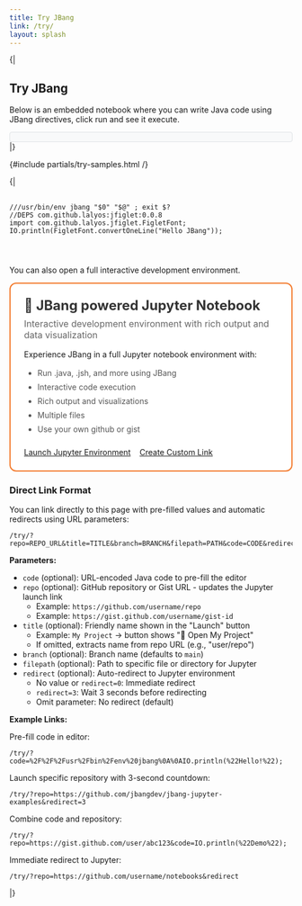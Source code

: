 ```yaml
---
title: Try JBang
link: /try/
layout: splash
---
```

{|
## Try JBang

Below is an embedded notebook where you can write Java code using JBang directives, click run and see it execute.

<!-- Configure and load Thebe - must be before the thbe js is loaded !-->
<script type="text/x-thebe-config">
  {
        bootstrap: true,
        requestKernel: true,
        persistKernel: false,
        useJupyterLite: false,
        useBinder: true,
        binderOptions: {
          repo: "jupyter-java/jupyter-java-binder",
          ref: "jbang",
          binderUrl: 'https://mybinder.org'
        },
        kernelOptions: {
          kernelName: "jbang",
        },
        codeMirrorConfig: {
          theme: "default",
          lineNumbers: true,
          lineWrapping: true
        }
      }
      
</script>

<script src="https://unpkg.com/thebe@0.9.3/lib/index.js"></script>
<link rel="stylesheet" href="https://unpkg.com/thebe@0.9.3/lib/thebe.css">

 <style>
   /* Set Jupyter/Thebe code font size for try page */
   :root {
     --jp-code-font-size: 20px;
   }

  /* Editor controls - buttons and status in one row */
  .editor-controls {
    display: flex;
    align-items: center;
    gap: 1rem;
    margin: 0;
    padding: 0.5rem 0.75rem;
    background: #f8f9fa;
    border: 1px solid #dee2e6;
    border-radius: 4px;
  }

  .editor-controls .thebe-status {
    margin: 0;
    padding: 0;
    flex: 1;
    border: none !important;
    background: transparent !important;
    font-size: 0.85rem;
  }

  /* Make all status elements inline */
  .thebe-status-stub,
  .thebe-status-field,
  .thebe-status-message {
    display: inline;
    margin: 0 0.25rem;
    font-size: 0.85rem;
    font-style: normal;
  }

  .thebe-status-message {
    color: #999;
    font-size: 0.8rem;
  }

  /* Hide unwanted Thebe buttons */
  .thebe-restartall-button,
  .thebe-runall-button {
    display: none !important;
  }
  
  /* Reduce spacing around editor */
  .listingblock {
    margin: 0 0 1.5rem 0;
  }
  
  .listingblock .content {
    margin: 0;
  }
  
  .listingblock pre {
    margin: 0;
  }
  
  .thebelab-cell {
    margin: 0 !important;
  }

.try-options {
  display: grid;
  grid-template-columns: 1fr 1fr;
  gap: 2rem;
  margin: 2rem 0;
}

.try-option {
  border: 2px solid #e1e5e9;
  border-radius: 12px;
  padding: 1.5rem;
  transition: all 0.3s ease;
  background: #fff;
}

.try-option:hover {
  border-color: #007acc;
  box-shadow: 0 4px 12px rgba(0, 122, 204, 0.1);
  transform: translateY(-2px);
}

.try-option.jupyter {
  border-color: #f37626;
}

.try-option.jupyter:hover {
  border-color: #f37626;
  box-shadow: 0 4px 12px rgba(243, 118, 38, 0.1);
}

.try-option-header h3 {
  margin: 0 0 0.5rem 0;
  font-size: 1.5rem;
  color: #333;
}

.try-option-header p {
  margin: 0 0 1rem 0;
  color: #666;
  font-size: 1rem;
}

.try-option-content ul {
  margin: 1rem 0;
  padding-left: 1.5rem;
}

.try-option-content li {
  margin: 0.5rem 0;
  color: #555;
}

.try-option-actions {
  margin-top: 1.5rem;
  display: flex;
  gap: 1rem;
  flex-wrap: wrap;
}

/* Use Minimal Mistakes button styles - no custom button CSS needed */

@media (max-width: 768px) {
  .try-options {
    grid-template-columns: 1fr;
    gap: 1rem;
  }
  
  .try-option-actions {
    flex-direction: column;
  }
  
  .btn {
    width: 100%;
  }
  
}
</style>

<script>
// Handle URL parameters for pre-filling and redirects
document.addEventListener('DOMContentLoaded', function() {
  const urlParams = new URLSearchParams(window.location.search);
  const repoParam = urlParams.get('repo');
  const branchParam = urlParams.get('branch');
  const filepathParam = urlParams.get('filepath');
  const codeParam = urlParams.get('code');
  const redirectParam = urlParams.get('redirect');
  
  // Update Jupyter link with parameters if provided
  if (repoParam) {
    const jupyterLinkBtn = document.querySelector('.try-option.jupyter .btn--primary');
    if (jupyterLinkBtn) {
      // Build MyBinder URL
      const base = 'https://mybinder.org/v2/gh/jupyter-java/jupyter-java-binder/jbang';
      const content = 'content';
      const branch = branchParam || 'main';
      const filepath = filepathParam || '';
      const pathToOpen = filepath ? ('lab/tree/' + content + '/' + filepath) : ('lab/tree/' + content + '/');
      
      const gitPullParams = new URLSearchParams();
      gitPullParams.append('repo', repoParam);
      gitPullParams.append('urlpath', pathToOpen);
      gitPullParams.append('branch', branch);
      gitPullParams.append('targetPath', content);
      
      const gitPullUrlpath = 'git-pull?' + gitPullParams.toString();
      const encodedNestedUrlpath = encodeURIComponent(gitPullUrlpath);
      const jupyterUrl = base + '?urlpath=' + encodedNestedUrlpath;
      
      jupyterLinkBtn.href = jupyterUrl;
      
      // Update button text with title or repo URL
      const titleParam = urlParams.get('title');
      if (titleParam) {
        jupyterLinkBtn.textContent = '🚀 Open ' + titleParam;
      } else {
        // Extract a friendly name from the repo URL
        let repoName = repoParam;
        try {
          const urlObj = new URL(repoParam);
          const pathParts = urlObj.pathname.split('/').filter(p => p);
          if (pathParts.length >= 2) {
            repoName = pathParts[pathParts.length - 2] + '/' + pathParts[pathParts.length - 1];
          }
        } catch (e) {
          // Keep full URL if parsing fails
        }
        jupyterLinkBtn.textContent = '🚀 Open ' + repoName;
      }
    }
  }
  
  // Insert code into editor if provided
  if (codeParam) {
    try {
      const decodedCode = decodeURIComponent(codeParam);
      
      // Method 1: Try to set it immediately before Thebe loads
      const codeBlock = document.querySelector('[data-executable="true"]');
      if (codeBlock) {
        codeBlock.textContent = decodedCode;
      }
      
      // Method 2: Also try after Thebe loads by monitoring the CodeMirror instance
      const checkEditor = setInterval(function() {
        const codeBlock = document.querySelector('[data-executable="true"]');
        const codeMirror = document.querySelector('.CodeMirror');
        
        if (codeMirror && codeMirror.CodeMirror) {
          // CodeMirror is loaded, update it directly
          codeMirror.CodeMirror.setValue(decodedCode);
          clearInterval(checkEditor);
        } else if (codeBlock && !codeMirror) {
          // Thebe hasn't initialized yet, keep updating the original element
          codeBlock.textContent = decodedCode;
        }
      }, 100);
      
      // Stop checking after 10 seconds
      setTimeout(() => clearInterval(checkEditor), 10000);
    } catch (e) {
      console.error('Failed to decode code parameter:', e);
    }
  }
  
  // Handle redirect if specified
  if (redirectParam !== null) {
    const redirectDelay = redirectParam === '' ? 0 : parseInt(redirectParam, 10) || 0;
    const jupyterLink = document.querySelector('.try-option.jupyter .btn--primary');
    
    if (jupyterLink) {
      const targetUrl = jupyterLink.href;
      
      if (redirectDelay > 0) {
        // Show countdown message
        const messageDiv = document.createElement('div');
        messageDiv.style.cssText = 'position: fixed; top: 20px; left: 50%; transform: translateX(-50%); background: #f37626; color: white; padding: 1rem 2rem; border-radius: 8px; box-shadow: 0 4px 12px rgba(0,0,0,0.15); z-index: 9999; font-size: 1.1rem;';
        messageDiv.innerHTML = `Redirecting to Jupyter in <strong id="countdown">${redirectDelay}</strong> seconds...`;
        document.body.appendChild(messageDiv);
        
        let remaining = redirectDelay;
        const countdownEl = document.getElementById('countdown');
        
        const countdownInterval = setInterval(() => {
          remaining--;
          if (countdownEl) {
            countdownEl.textContent = remaining;
          }
          if (remaining <= 0) {
            clearInterval(countdownInterval);
            window.location.href = targetUrl;
          }
        }, 1000);
      } else {
        // Immediate redirect
        window.location.href = targetUrl;
      }
    }
  }
});
</script>

<div class="listingblock">
  <div class="editor-controls">
   <div class="thebe-status"></div>
  </div>
  |}

{#include partials/try-samples.html /}

{|
  <div class="content">
    <pre class="highlight hljs-copy-wrapper">
      <code class="language-java hljs" data-lang="java" data-executable="true">
///usr/bin/env jbang "$0" "$@" ; exit $?
//DEPS com.github.lalyos:jfiglet:0.0.8
import com.github.lalyos.jfiglet.FigletFont;
IO.println(FigletFont.convertOneLine("Hello JBang")); 
      </code>
    </pre> 
  </div>
</div>

You can also open a full interactive development environment.

  <div class="try-option jupyter">
    <div class="try-option-header">
      <h3>🚀 JBang powered Jupyter Notebook</h3>
      <p>Interactive development environment with rich output and data visualization</p>
    </div>
    <div class="try-option-content">
      <p>Experience JBang in a full Jupyter notebook environment with:</p>
      <ul>
        <li>Run .java, .jsh, and more using JBang</li>
        <li>Interactive code execution</li>
        <li>Rich output and visualizations</li>
        <li>Multiple files</li>
        <li>Use your own github or gist</li>
      </ul>
      <div class="try-option-actions">
        <a href="https://mybinder.org/v2/gh/jupyter-java/jupyter-java-binder/jbang?urlpath=git-pull%3Frepo%3Dhttps%253A%252F%252Fgithub.com%252Fjbangdev%252Fjbang-jupyter-examples%26urlpath%3Dlab%252Ftree%252Fcontent%252F%26branch%3Dmain%26targetPath%3Dcontent" 
           class="btn btn--primary" target="_blank">
          Launch Jupyter Environment
        </a>
        <a href="/try/custom/" class="btn btn--inverse">
          Create Custom Link
        </a>
      </div>
    </div>
  </div>
</div>

### Direct Link Format

You can link directly to this page with pre-filled values and automatic redirects using URL parameters:

```
/try/?repo=REPO_URL&title=TITLE&branch=BRANCH&filepath=PATH&code=CODE&redirect=SECONDS
```

**Parameters:**
- `code` (optional): URL-encoded Java code to pre-fill the editor
- `repo` (optional): GitHub repository or Gist URL - updates the Jupyter launch link
  - Example: `https://github.com/username/repo`
  - Example: `https://gist.github.com/username/gist-id`
- `title` (optional): Friendly name shown in the "Launch" button
  - Example: `My Project` → button shows "🚀 Open My Project"
  - If omitted, extracts name from repo URL (e.g., "user/repo")
- `branch` (optional): Branch name (defaults to `main`)
- `filepath` (optional): Path to specific file or directory for Jupyter
- `redirect` (optional): Auto-redirect to Jupyter environment
  - No value or `redirect=0`: Immediate redirect
  - `redirect=3`: Wait 3 seconds before redirecting
  - Omit parameter: No redirect (default)

**Example Links:**

Pre-fill code in editor:
```
/try/?code=%2F%2F%2Fusr%2Fbin%2Fenv%20jbang%0A%0AIO.println(%22Hello!%22);
```

Launch specific repository with 3-second countdown:
```
/try/?repo=https://github.com/jbangdev/jbang-jupyter-examples&redirect=3
```

Combine code and repository:
```
/try/?repo=https://gist.github.com/user/abc123&code=IO.println(%22Demo%22);
```

Immediate redirect to Jupyter:
```
/try/?repo=https://github.com/username/notebooks&redirect
```

  
|}